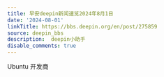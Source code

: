 ```yaml
---
title: 早安deepin新闻速览2024年8月1日
date: '2024-08-01'
linkTitle: https://bbs.deepin.org/en/post/275859
source: deepin_bbs
description:  deepin小助手 
disable_comments: true
---
```

Ubuntu 开发商
